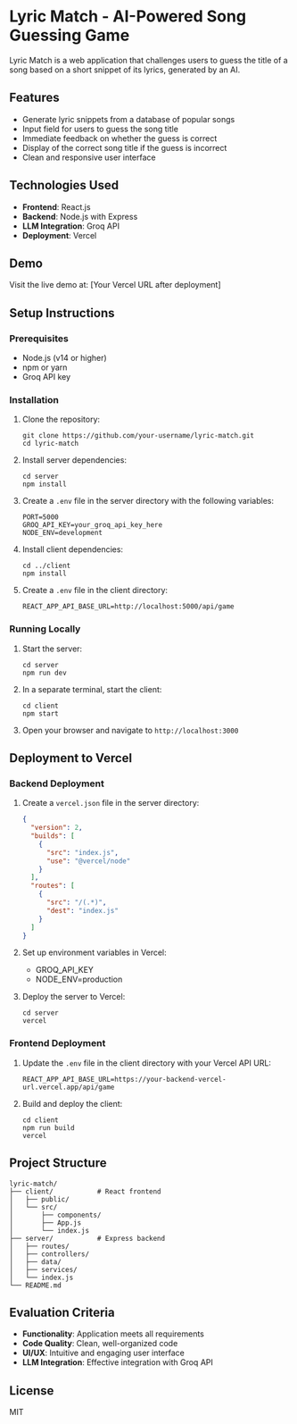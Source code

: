 # Lyric Match - AI-Powered Song Guessing Game

Lyric Match is a web application that challenges users to guess the title of a song based on a short snippet of its lyrics, generated by an AI.

## Features

- Generate lyric snippets from a database of popular songs
- Input field for users to guess the song title
- Immediate feedback on whether the guess is correct
- Display of the correct song title if the guess is incorrect
- Clean and responsive user interface

## Technologies Used

- **Frontend**: React.js
- **Backend**: Node.js with Express
- **LLM Integration**: Groq API
- **Deployment**: Vercel

## Demo

Visit the live demo at: [Your Vercel URL after deployment]

## Setup Instructions

### Prerequisites

- Node.js (v14 or higher)
- npm or yarn
- Groq API key

### Installation

1. Clone the repository:
   ```
   git clone https://github.com/your-username/lyric-match.git
   cd lyric-match
   ```

2. Install server dependencies:
   ```
   cd server
   npm install
   ```

3. Create a `.env` file in the server directory with the following variables:
   ```
   PORT=5000
   GROQ_API_KEY=your_groq_api_key_here
   NODE_ENV=development
   ```

4. Install client dependencies:
   ```
   cd ../client
   npm install
   ```

5. Create a `.env` file in the client directory:
   ```
   REACT_APP_API_BASE_URL=http://localhost:5000/api/game
   ```

### Running Locally

1. Start the server:
   ```
   cd server
   npm run dev
   ```

2. In a separate terminal, start the client:
   ```
   cd client
   npm start
   ```

3. Open your browser and navigate to `http://localhost:3000`

## Deployment to Vercel

### Backend Deployment

1. Create a `vercel.json` file in the server directory:
   ```json
   {
     "version": 2,
     "builds": [
       {
         "src": "index.js",
         "use": "@vercel/node"
       }
     ],
     "routes": [
       {
         "src": "/(.*)",
         "dest": "index.js"
       }
     ]
   }
   ```

2. Set up environment variables in Vercel:
   - GROQ_API_KEY
   - NODE_ENV=production

3. Deploy the server to Vercel:
   ```
   cd server
   vercel
   ```

### Frontend Deployment

1. Update the `.env` file in the client directory with your Vercel API URL:
   ```
   REACT_APP_API_BASE_URL=https://your-backend-vercel-url.vercel.app/api/game
   ```

2. Build and deploy the client:
   ```
   cd client
   npm run build
   vercel
   ```

## Project Structure

```
lyric-match/
├── client/           # React frontend
│   ├── public/
│   └── src/
│       ├── components/
│       ├── App.js
│       └── index.js
├── server/           # Express backend
│   ├── routes/
│   ├── controllers/
│   ├── data/
│   ├── services/
│   └── index.js
└── README.md
```

## Evaluation Criteria

- **Functionality**: Application meets all requirements
- **Code Quality**: Clean, well-organized code
- **UI/UX**: Intuitive and engaging user interface
- **LLM Integration**: Effective integration with Groq API

## License

MIT
